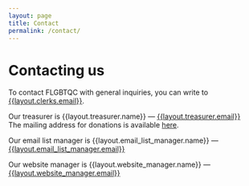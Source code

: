 ```yaml
---
layout: page
title: Contact
permalink: /contact/
---
```


# Contacting us

<!-- You can contact the Heart Team at [heart@flgbtqc.org](mailto:heart@flgbtqc.org). -->

<!-- You can contact the Care Team at [care@flgbtqc.org](mailto:care@flgbtqc.org). -->

To contact FLGBTQC with general inquiries, you can write to [{{layout.clerks.email}}](mailto:{{layout.clerks.email}}).

<!-- Our newsletter editor is {{layout.newsletter_editor.name}} &mdash; [{{layout.newsletter_editor.email}}](mailto:{{layout.newsletter_editor.email}}) -->

Our treasurer is {{layout.treasurer.name}} &mdash; [{{layout.treasurer.email}}](mailto:{{layout.treasurer.email}})  
The mailing address for donations is available [here](/donate).

Our email list manager is {{layout.email_list_manager.name}} &mdash; [{{layout.email_list_manager.email}}](mailto:{{layout.email_list_manager.email}})

Our website manager is {{layout.website_manager.name}} &mdash; [{{layout.website_manager.email}}](mailto:{{layout.website_manager.email}})